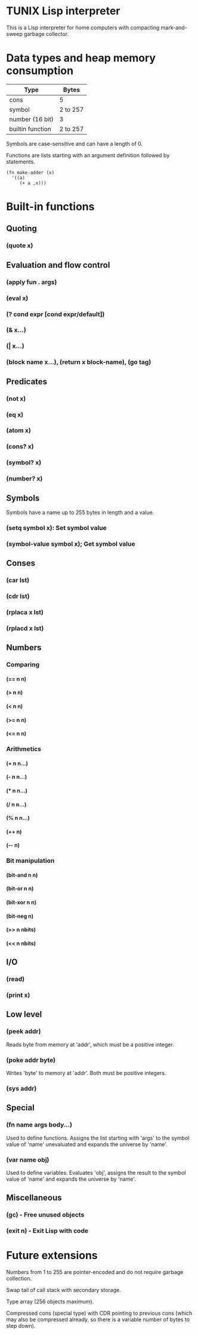 TUNIX Lisp interpreter
======================

This is a Lisp interpreter for home computers with
compacting mark-and-sweep garbage collector.

# Data types and heap memory consumption

| Type             | Bytes    |
|------------------|----------|
| cons             | 5        |
| symbol           | 2 to 257 |
| number (16 bit)  | 3        |
| builtin function | 2 to 257 |

Symbols are case-sensitive and can have a length of 0.

Functions are lists starting with an argument definition
followed by statements.

~~~
(fn make-adder (x)
  '((a)
     (+ a ,x)))
~~~

# Built-in functions

## Quoting
### (quote x)

## Evaluation and flow control
### (apply fun . args)
### (eval x)
### (? cond expr [cond expr/default])
### (& x...)
### (| x...)
### (block name x...), (return x block-name), (go tag)

## Predicates
### (not x)
### (eq x)
### (atom x)
### (cons? x)
### (symbol? x)
### (number? x)

## Symbols

Symbols have a name up to 255 bytes in length and a value.

### (setq symbol x): Set symbol value
### (symbol-value symbol x); Get symbol value

## Conses
### (car lst)
### (cdr lst)
### (rplaca x lst)
### (rplacd x lst)

## Numbers
### Comparing
#### (== n n)
#### (> n n)
#### (< n n)
#### (>= n n)
#### (<= n n)

### Arithmetics
#### (+ n n...)
#### (- n n...)
#### (\* n n...)
#### (/ n n...)
#### (% n n...)
#### (++ n)
#### (-- n)

### Bit manipulation
#### (bit-and n n)
#### (bit-or n n)
#### (bit-xor n n)
#### (bit-neg n)
#### (>> n nbits)
#### (<< n nbits)

## I/O
### (read)
### (print x)

## Low level
### (peek addr)

Reads byte from memory at 'addr', which must be a positive
integer.

### (poke addr byte)
Writes 'byte' to memory at 'addr'.  Both must be positive
integers.

### (sys addr)

## Special
### (fn name args body...)

Used to define functions.  Assigns the list starting with
'args' to the symbol value of 'name' unevaluated and expands
the universe by 'name'.

### (var name obj)

Used to define variables.  Evaluates 'obj', assigns the
result to the symbol value of 'name' and expands the
universe by 'name'.

## Miscellaneous
### (gc) - Free unused objects
### (exit n) - Exit Lisp with code

# Future extensions

Numbers from 1 to 255 are pointer-encoded and do not
require garbage collection.

Swap tail of call stack with secondary storage.

Type array (256 objects maximum).

Compressed cons (special type) with CDR pointing to previous
cons (which may also be compressed already, so there is a
variable number of bytes to step down).
